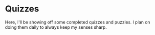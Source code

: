 # Quizzes
Here, I'll be showing off some completed quizzes and puzzles. I plan on doing them daily to always keep my senses sharp.
